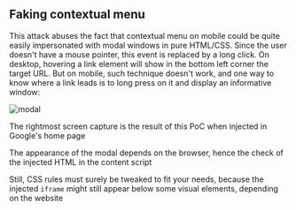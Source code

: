 ## Faking contextual menu

This attack abuses the fact that contextual menu on mobile could be quite easily impersonated with modal windows in pure HTML/CSS. Since the user doesn't have a mouse pointer, this event is replaced by a long click. On desktop, hovering a link element will show in the bottom left corner the target URL. But on mobile, such technique doesn't work, and one way to know where a link leads is to long press on it and display an informative window:

![modal](https://borelenzo.github.io/assets/res/thesis/modal_combined.png)

The rightmost screen capture is the result of this PoC when injected in Google's home page

The appearance of the modal depends on the browser, hence the check of the injected HTML in the content script

Still, CSS rules must surely be tweaked to fit your needs, because the injected `iframe` might still appear below some visual elements, depending on the website
